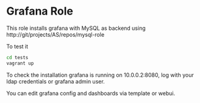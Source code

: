 # Grafana Role

This role installs grafana with MySQL as backend using http://git/projects/AS/repos/mysql-role

To test it

```bash
cd tests
vagrant up
```

To check the installation grafana is running on 10.0.0.2:8080, log with your ldap credentials or grafana admin user.

You can edit grafana config and dashboards via template or webui.
